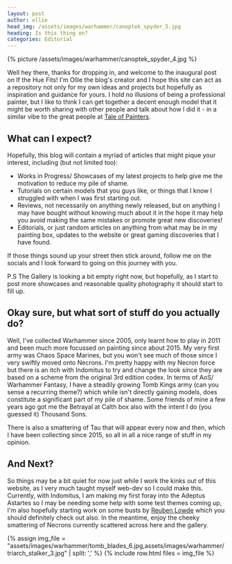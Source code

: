 ```yaml
---
layout: post
author: ollie
head_img: /assets/images/warhammer/canoptek_spyder_5.jpg
heading: Is this thing on?
categories: Editorial
---
```

{% picture /assets/images/warhammer/canoptek_spyder_4.jpg %}

Well hey there, thanks for dropping in, and welcome to the inaugural post on If the Hue Fits! I'm Ollie the blog's creator and I hope this site can act as a repository not only for my own ideas and projects but hopefully as inspiration and guidance for yours. I hold no illusions of being a professional painter, but I like to think I can get together a decent enough model that it might be worth sharing with other people and talk about how I did it - in a similar vibe to the great people at [Tale of Painters](https://taleofpainters.blogspot.com/).

<!--more-->

## What can I expect?

Hopefully, this blog will contain a myriad of articles that might pique your interest, including (but not limited too):

- Works in Progress/ Showcases of my latest projects to help give me the motivation to reduce my pile of shame.
- Tutorials on certain models that you guys like, or things that I know I struggled with when I was first starting out.
- Reviews, not necessarily on anything newly released, but on anything I may have bought without knowing much about it in the hope it may help you avoid making the same mistakes or promote great new discoveries!
- Editorials, or just random articles on anything from what may be in my painting box, updates to the website or great gaming discoveries that I have found.

If those things sound up your street then stick around, follow me on the socials and I look forward to going on this journey with you.

P.S The Gallery is looking a bit empty right now, but hopefully, as I start to post more showcases and reasonable quality photography it should start to fill up.

## Okay sure, but what sort of stuff do you actually do?

Well, I've collected Warhammer since 2005, only learnt how to play in 2011 and been much more focussed on painting since about 2015. My very first army was Chaos Space Marines, but you won't see much of those since I very swiftly moved onto Necrons. I'm pretty happy with my Necron force but there is an itch with Indomitus to try and change the look since they are based on a scheme from the original 3rd edition codex. In terms of AoS/ Warhammer Fantasy, I have a steadily growing Tomb Kings army (can you sense a recurring theme?) which while isn't directly gaining models, does constitute a significant part of my pile of shame. Some friends of mine a few years ago got me the Betrayal at Calth box also with the intent I do (you guessed it) Thousand Sons.

There is also a smattering of Tau that will appear every now and then, which I have been collecting since 2015, so all in all a nice range of stuff in my opinion.

## And Next?

So things may be a bit quiet for now just while I work the kinks out of this website, as I very much taught myself web-dev so I could make this. Currently, with Indomitus, I am making my first foray into the Adeptus Astartes so I may be needing some help with some test themes coming up, I'm also hopefully starting work on some busts by [Reuben Lowde](https://www.instagram.com/reubenlowde/) which you should definitely check out also. In the meantime, enjoy the cheeky smattering of Necrons currently scattered across here and the gallery.

{% assign img_file = "assets/images/warhammer/tomb_blades_6.jpg,assets/images/warhammer/triarch_stalker_3.jpg" | split: ',' %}
{% include row.html files = img_file %}
